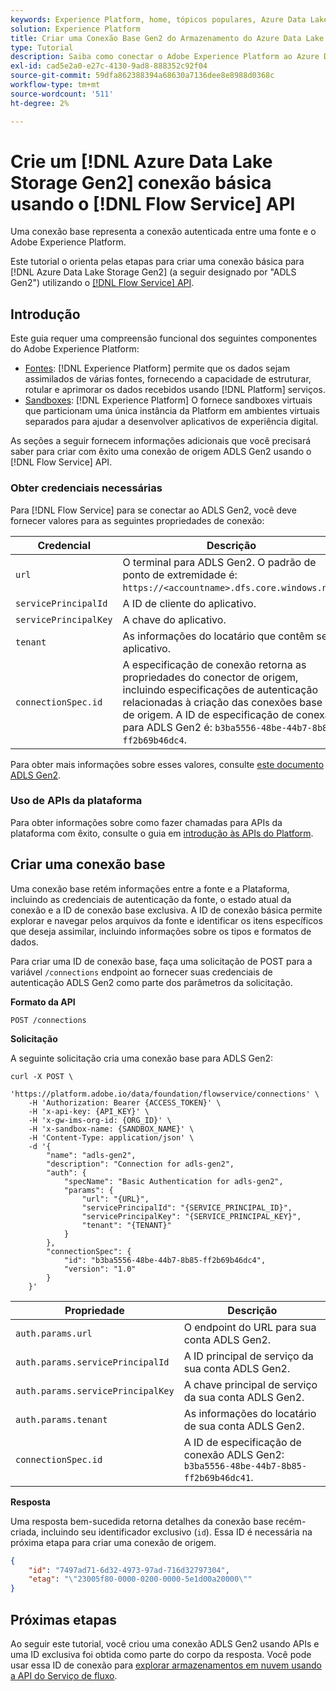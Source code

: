 ```yaml
---
keywords: Experience Platform, home, tópicos populares, Azure Data Lake Storage Gen2, armazenamento de dados azure no lago, Azure
solution: Experience Platform
title: Criar uma Conexão Base Gen2 do Armazenamento do Azure Data Lake usando a API do Serviço de Fluxo
type: Tutorial
description: Saiba como conectar o Adobe Experience Platform ao Azure Data Lake Storage Gen2 usando a API do Serviço de Fluxo.
exl-id: cad5e2a0-e27c-4130-9ad8-888352c92f04
source-git-commit: 59dfa862388394a68630a7136dee8e8988d0368c
workflow-type: tm+mt
source-wordcount: '511'
ht-degree: 2%

---
```


# Crie um [!DNL Azure Data Lake Storage Gen2] conexão básica usando o [!DNL Flow Service] API

Uma conexão base representa a conexão autenticada entre uma fonte e o Adobe Experience Platform.

Este tutorial o orienta pelas etapas para criar uma conexão básica para [!DNL Azure Data Lake Storage Gen2] (a seguir designado por &quot;ADLS Gen2&quot;) utilizando o [[!DNL Flow Service] API](https://www.adobe.io/experience-platform-apis/references/flow-service/).

## Introdução

Este guia requer uma compreensão funcional dos seguintes componentes do Adobe Experience Platform:

* [Fontes](../../../../home.md): [!DNL Experience Platform] permite que os dados sejam assimilados de várias fontes, fornecendo a capacidade de estruturar, rotular e aprimorar os dados recebidos usando [!DNL Platform] serviços.
* [Sandboxes](../../../../../sandboxes/home.md): [!DNL Experience Platform] O fornece sandboxes virtuais que particionam uma única instância da Platform em ambientes virtuais separados para ajudar a desenvolver aplicativos de experiência digital.

As seções a seguir fornecem informações adicionais que você precisará saber para criar com êxito uma conexão de origem ADLS Gen2 usando o [!DNL Flow Service] API.

### Obter credenciais necessárias

Para [!DNL Flow Service] para se conectar ao ADLS Gen2, você deve fornecer valores para as seguintes propriedades de conexão:

| Credencial | Descrição |
| ---------- | ----------- |
| `url` | O terminal para ADLS Gen2. O padrão de ponto de extremidade é: `https://<accountname>.dfs.core.windows.net`. |
| `servicePrincipalId` | A ID de cliente do aplicativo. |
| `servicePrincipalKey` | A chave do aplicativo. |
| `tenant` | As informações do locatário que contêm seu aplicativo. |
| `connectionSpec.id` | A especificação de conexão retorna as propriedades do conector de origem, incluindo especificações de autenticação relacionadas à criação das conexões base e de origem. A ID de especificação de conexão para ADLS Gen2 é: `b3ba5556-48be-44b7-8b85-ff2b69b46dc4`. |

Para obter mais informações sobre esses valores, consulte [este documento ADLS Gen2](https://docs.microsoft.com/en-us/azure/data-factory/connector-azure-data-lake-storage).

### Uso de APIs da plataforma

Para obter informações sobre como fazer chamadas para APIs da plataforma com êxito, consulte o guia em [introdução às APIs do Platform](../../../../../landing/api-guide.md).

## Criar uma conexão base

Uma conexão base retém informações entre a fonte e a Plataforma, incluindo as credenciais de autenticação da fonte, o estado atual da conexão e a ID de conexão base exclusiva. A ID de conexão básica permite explorar e navegar pelos arquivos da fonte e identificar os itens específicos que deseja assimilar, incluindo informações sobre os tipos e formatos de dados.

Para criar uma ID de conexão base, faça uma solicitação de POST para a variável `/connections` endpoint ao fornecer suas credenciais de autenticação ADLS Gen2 como parte dos parâmetros da solicitação.

**Formato da API**

```http
POST /connections
```

**Solicitação**

A seguinte solicitação cria uma conexão base para ADLS Gen2:

```shell
curl -X POST \
    'https://platform.adobe.io/data/foundation/flowservice/connections' \
    -H 'Authorization: Bearer {ACCESS_TOKEN}' \
    -H 'x-api-key: {API_KEY}' \
    -H 'x-gw-ims-org-id: {ORG_ID}' \
    -H 'x-sandbox-name: {SANDBOX_NAME}' \
    -H 'Content-Type: application/json' \
    -d '{
        "name": "adls-gen2",
        "description": "Connection for adls-gen2",
        "auth": {
            "specName": "Basic Authentication for adls-gen2",
            "params": {
                "url": "{URL}",
                "servicePrincipalId": "{SERVICE_PRINCIPAL_ID}",
                "servicePrincipalKey": "{SERVICE_PRINCIPAL_KEY}",
                "tenant": "{TENANT}"
            }
        },
        "connectionSpec": {
            "id": "b3ba5556-48be-44b7-8b85-ff2b69b46dc4",
            "version": "1.0"
        }
    }'
```

| Propriedade | Descrição |
| -------- | ----------- |
| `auth.params.url` | O endpoint do URL para sua conta ADLS Gen2. |
| `auth.params.servicePrincipalId` | A ID principal de serviço da sua conta ADLS Gen2. |
| `auth.params.servicePrincipalKey` | A chave principal de serviço da sua conta ADLS Gen2. |
| `auth.params.tenant` | As informações do locatário de sua conta ADLS Gen2. |
| `connectionSpec.id` | A ID de especificação de conexão ADLS Gen2: `b3ba5556-48be-44b7-8b85-ff2b69b46dc41`. |

**Resposta**

Uma resposta bem-sucedida retorna detalhes da conexão base recém-criada, incluindo seu identificador exclusivo (`id`). Essa ID é necessária na próxima etapa para criar uma conexão de origem.

```json
{
    "id": "7497ad71-6d32-4973-97ad-716d32797304",
    "etag": "\"23005f80-0000-0200-0000-5e1d00a20000\""
}
```

## Próximas etapas

Ao seguir este tutorial, você criou uma conexão ADLS Gen2 usando APIs e uma ID exclusiva foi obtida como parte do corpo da resposta. Você pode usar essa ID de conexão para [explorar armazenamentos em nuvem usando a API do Serviço de fluxo](../../explore/cloud-storage.md).
